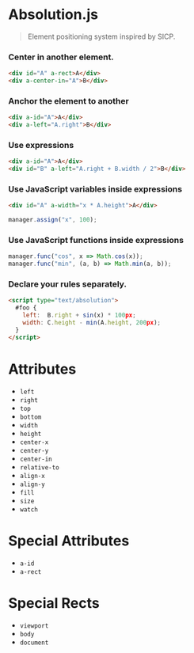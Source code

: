# Absolution.js

> Element positioning system inspired by SICP.

### Center in another element.

``` html
<div id="A" a-rect>A</div>
<div a-center-in="A">B</div>
```

### Anchor the element to another

``` html
<div a-id="A">A</div>
<div a-left="A.right">B</div>
```

### Use expressions

``` html
<div a-id="A">A</div>
<div id="B" a-left="A.right + B.width / 2">B</div>
```

### Use JavaScript variables inside expressions

``` html
<div id="A" a-width="x * A.height">A</div>
```

``` js
manager.assign("x", 100);
```

### Use JavaScript functions inside expressions

``` js
manager.func("cos", x => Math.cos(x));
manager.func("min", (a, b) => Math.min(a, b));
```

### Declare your rules separately.

``` html
<script type="text/absolution">
  #foo {
    left:  B.right + sin(x) * 100px;
    width: C.height - min(A.height, 200px);
  }
</script>
```

# Attributes

* `left`
* `right`
* `top`
* `bottom`
* `width`
* `height`
* `center-x`
* `center-y`
* `center-in`
* `relative-to`
* `align-x`
* `align-y`
* `fill`
* `size`
* `watch`

# Special Attributes

* `a-id`
* `a-rect`

# Special Rects

* `viewport`
* `body`
* `document`
